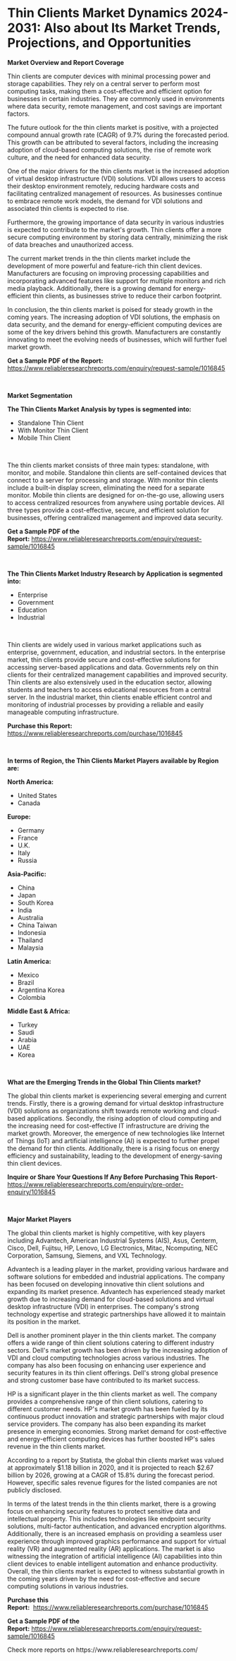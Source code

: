<p><h1>Thin Clients Market Dynamics 2024-2031: Also about Its Market Trends, Projections, and Opportunities</h1></p><p><strong>Market Overview and Report Coverage</strong></p>
<p><p>Thin clients are computer devices with minimal processing power and storage capabilities. They rely on a central server to perform most computing tasks, making them a cost-effective and efficient option for businesses in certain industries. They are commonly used in environments where data security, remote management, and cost savings are important factors.</p><p>The future outlook for the thin clients market is positive, with a projected compound annual growth rate (CAGR) of 9.7% during the forecasted period. This growth can be attributed to several factors, including the increasing adoption of cloud-based computing solutions, the rise of remote work culture, and the need for enhanced data security.</p><p>One of the major drivers for the thin clients market is the increased adoption of virtual desktop infrastructure (VDI) solutions. VDI allows users to access their desktop environment remotely, reducing hardware costs and facilitating centralized management of resources. As businesses continue to embrace remote work models, the demand for VDI solutions and associated thin clients is expected to rise.</p><p>Furthermore, the growing importance of data security in various industries is expected to contribute to the market's growth. Thin clients offer a more secure computing environment by storing data centrally, minimizing the risk of data breaches and unauthorized access.</p><p>The current market trends in the thin clients market include the development of more powerful and feature-rich thin client devices. Manufacturers are focusing on improving processing capabilities and incorporating advanced features like support for multiple monitors and rich media playback. Additionally, there is a growing demand for energy-efficient thin clients, as businesses strive to reduce their carbon footprint.</p><p>In conclusion, the thin clients market is poised for steady growth in the coming years. The increasing adoption of VDI solutions, the emphasis on data security, and the demand for energy-efficient computing devices are some of the key drivers behind this growth. Manufacturers are constantly innovating to meet the evolving needs of businesses, which will further fuel market growth.</p></p>
<p><strong>Get a Sample PDF of the Report:</strong> <a href="https://www.reliableresearchreports.com/enquiry/request-sample/1016845">https://www.reliableresearchreports.com/enquiry/request-sample/1016845</a></p>
<p>&nbsp;</p>
<p><strong>Market Segmentation</strong></p>
<p><strong>The Thin Clients Market Analysis by types is segmented into:</strong></p>
<p><ul><li>Standalone Thin Client</li><li>With Monitor Thin Client</li><li>Mobile Thin Client</li></ul></p>
<p>&nbsp;</p>
<p><p>The thin clients market consists of three main types: standalone, with monitor, and mobile. Standalone thin clients are self-contained devices that connect to a server for processing and storage. With monitor thin clients include a built-in display screen, eliminating the need for a separate monitor. Mobile thin clients are designed for on-the-go use, allowing users to access centralized resources from anywhere using portable devices. All three types provide a cost-effective, secure, and efficient solution for businesses, offering centralized management and improved data security.</p></p>
<p><strong>Get a Sample PDF of the Report:</strong>&nbsp;<a href="https://www.reliableresearchreports.com/enquiry/request-sample/1016845">https://www.reliableresearchreports.com/enquiry/request-sample/1016845</a></p>
<p>&nbsp;</p>
<p><strong>The Thin Clients Market Industry Research by Application is segmented into:</strong></p>
<p><ul><li>Enterprise</li><li>Government</li><li>Education</li><li>Industrial</li></ul></p>
<p>&nbsp;</p>
<p><p>Thin clients are widely used in various market applications such as enterprise, government, education, and industrial sectors. In the enterprise market, thin clients provide secure and cost-effective solutions for accessing server-based applications and data. Governments rely on thin clients for their centralized management capabilities and improved security. Thin clients are also extensively used in the education sector, allowing students and teachers to access educational resources from a central server. In the industrial market, thin clients enable efficient control and monitoring of industrial processes by providing a reliable and easily manageable computing infrastructure.</p></p>
<p><strong>Purchase this Report:</strong>&nbsp; <a href="https://www.reliableresearchreports.com/purchase/1016845">https://www.reliableresearchreports.com/purchase/1016845</a></p>
<p>&nbsp;</p>
<p><strong>In terms of Region, the Thin Clients Market Players available by Region are:</strong></p>
<p>
    <p> <strong> North America: </strong>
        <ul>
            <li>United States</li>
            <li>Canada</li>
        </ul>
        </p> 
    <p> <strong> Europe: </strong>
        <ul>
            <li>Germany</li>
            <li>France</li>
            <li>U.K.</li>
            <li>Italy</li>
            <li>Russia</li>
        </ul>
        </p> 
    <p> <strong> Asia-Pacific: </strong>
        <ul>
            <li>China</li>
            <li>Japan</li>
            <li>South Korea</li>
            <li>India</li>
            <li>Australia</li>
            <li>China Taiwan</li>
            <li>Indonesia</li>
            <li>Thailand</li>
            <li>Malaysia</li>
        </ul>
        </p> 
    <p> <strong> Latin America: </strong>
        <ul>
            <li>Mexico</li>
            <li>Brazil</li>
            <li>Argentina Korea</li>
            <li>Colombia</li>
        </ul>
        </p> 
    <p> <strong> Middle East & Africa: </strong>
        <ul>
            <li>Turkey</li>
            <li>Saudi</li>
            <li>Arabia</li>
            <li>UAE</li>
            <li>Korea</li>
        </ul>
    </p>
    </p>
<p>&nbsp;</p>
<p><strong>What are the Emerging Trends in the Global Thin Clients market?</strong></p>
<p><p>The global thin clients market is experiencing several emerging and current trends. Firstly, there is a growing demand for virtual desktop infrastructure (VDI) solutions as organizations shift towards remote working and cloud-based applications. Secondly, the rising adoption of cloud computing and the increasing need for cost-effective IT infrastructure are driving the market growth. Moreover, the emergence of new technologies like Internet of Things (IoT) and artificial intelligence (AI) is expected to further propel the demand for thin clients. Additionally, there is a rising focus on energy efficiency and sustainability, leading to the development of energy-saving thin client devices.</p></p>
<p><strong>Inquire or Share Your Questions If Any Before Purchasing This Report</strong>- <a href="https://www.reliableresearchreports.com/enquiry/pre-order-enquiry/1016845">https://www.reliableresearchreports.com/enquiry/pre-order-enquiry/1016845</a></p>
<p>&nbsp;</p>
<p><strong>Major Market Players</strong></p>
<p><p>The global thin clients market is highly competitive, with key players including Advantech, American Industrial Systems (AIS), Asus, Centerm, Cisco, Dell, Fujitsu, HP, Lenovo, LG Electronics, Mitac, Ncomputing, NEC Corporation, Samsung, Siemens, and VXL Technology. </p><p>Advantech is a leading player in the market, providing various hardware and software solutions for embedded and industrial applications. The company has been focused on developing innovative thin client solutions and expanding its market presence. Advantech has experienced steady market growth due to increasing demand for cloud-based solutions and virtual desktop infrastructure (VDI) in enterprises. The company's strong technology expertise and strategic partnerships have allowed it to maintain its position in the market.</p><p>Dell is another prominent player in the thin clients market. The company offers a wide range of thin client solutions catering to different industry sectors. Dell's market growth has been driven by the increasing adoption of VDI and cloud computing technologies across various industries. The company has also been focusing on enhancing user experience and security features in its thin client offerings. Dell's strong global presence and strong customer base have contributed to its market success.</p><p>HP is a significant player in the thin clients market as well. The company provides a comprehensive range of thin client solutions, catering to different customer needs. HP's market growth has been fueled by its continuous product innovation and strategic partnerships with major cloud service providers. The company has also been expanding its market presence in emerging economies. Strong market demand for cost-effective and energy-efficient computing devices has further boosted HP's sales revenue in the thin clients market.</p><p>According to a report by Statista, the global thin clients market was valued at approximately $1.18 billion in 2020, and it is projected to reach $2.67 billion by 2026, growing at a CAGR of 15.8% during the forecast period. However, specific sales revenue figures for the listed companies are not publicly disclosed.</p><p>In terms of the latest trends in the thin clients market, there is a growing focus on enhancing security features to protect sensitive data and intellectual property. This includes technologies like endpoint security solutions, multi-factor authentication, and advanced encryption algorithms. Additionally, there is an increased emphasis on providing a seamless user experience through improved graphics performance and support for virtual reality (VR) and augmented reality (AR) applications. The market is also witnessing the integration of artificial intelligence (AI) capabilities into thin client devices to enable intelligent automation and enhance productivity. Overall, the thin clients market is expected to witness substantial growth in the coming years driven by the need for cost-effective and secure computing solutions in various industries.</p></p>
<p><strong>Purchase this Report:</strong>&nbsp;&nbsp;<a href="https://www.reliableresearchreports.com/purchase/1016845">https://www.reliableresearchreports.com/purchase/1016845</a></p>
<p></p>
<p><strong>Get a Sample PDF of the Report:</strong>&nbsp;<a href="https://www.reliableresearchreports.com/enquiry/request-sample/1016845">https://www.reliableresearchreports.com/enquiry/request-sample/1016845</a></p>
<p>Check more reports on https://www.reliableresearchreports.com/</p>